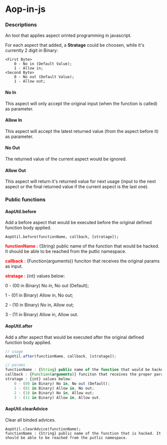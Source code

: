 Aop-in-js
=========

### Descriptions
An tool that applies aspect orinted programming in javascript.

For each aspect that added, a <b>Stratage</b> could be choosen, while it's currently 2 digit in Binary:

    <First Byte> 
        0 - No in (Default Value);
        1 - Allow in;
    <Second Byte> 
        0 - No out (Default Value);
        1 - Allow out;

#### No In

This aspect will only accept the original input (when the function is called) as parameter.

#### Allow In

This aspect will accept the latest returned value (from the aspect before it) as parameter.

#### No Out

The returned value of the current aspect would be ignored.

#### Allow Out

This aspect will return it's returned value for next usage (input to the next aspect or the final returned value if the current aspect is the last one).

### Public functions

#### AopUtil.before
Add a before aspect that would be executed before the original defined function body applied.
    
	AopUtil.before(functionName, callback, [stratage]);
    
<b style="color:red">functionName</b> : {String} public name of the function that would be hacked. It should be able to be reached from the putlic namespace.

<b style="color:red">callback</b> : {Function(arguments)} funciton that receives the original params as input.

<b style="color:red">stratage</b> : {int} values below:

  0 - (00 in Binary) No in, No out (Default);
  
  1 - (01 in Binary) Allow in, No out;
  
  2 - (10 in Binary) No in, Allow out;
  
  3 - (11 in Binary) Allow in, Allow out.

#### AopUtil.after
Add a after aspect that would be executed after the original defined function body applied.
    
```js
// usage
AopUtil.after(functionName, callback, [stratage]);

// params
functionName : {String} public name of the function that would be hacked. It should be able to be reached from the putlic namespace.
callback : {Function(arguments)} funciton that receives the proper params as input. Arguments received depends on current stratage.
stratage : {int} values below:
    0 - (00 in Binary) No in, No out (Default);
    1 - (01 in Binary) Allow in, No out;
    2 - (10 in Binary) No in, Allow out;
    3 - (11 in Binary) Allow in, Allow out.
```

#### AopUtil.clearAdvice
Clear all binded advices.

    AopUtil.clearAdvice(functionName);
    functionName : {String} public name of the function that is hacked. It should be able to be reached from the putlic namespace.
